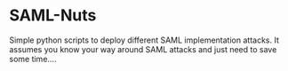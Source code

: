 # SAML-Nuts
Simple python scripts to deploy different SAML implementation attacks. It assumes you know your way around SAML attacks and just need to save some time....
